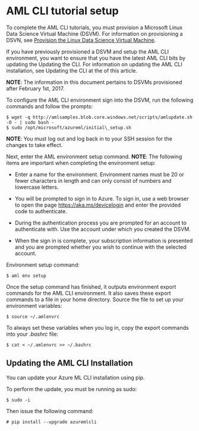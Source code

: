 # AML CLI tutorial setup

To complete the AML CLI tutorials, you must provision a Microsoft Linux Data Science Virtual Machine (DSVM). For information on provisioning a DSVN, see [Provision the Linux Data Science Virtual Machine](https://docs.microsoft.com/en-us/azure/machine-learning/machine-learning-data-science-linux-dsvm-intro).

If you have previously provisioned a DSVM and setup the AML CLI environment, you want to ensure that you have the latest AML CLI bits by updating the Updating the CLI. For information on updating the AML CLI installation, see Updating the CLI at the of this article.

**NOTE**: The information in this document pertains to DSVMs provisioned after February 1st, 2017.

To configure the AML CLI environment sign into the DSVM, run the following commands and follow the prompts:

	$ wget -q http://amlsamples.blob.core.windows.net/scripts/amlupdate.sh -O - | sudo bash -
	$ sudo /opt/microsoft/azureml/initial\_setup.sh

**NOTE**: You must log out and log back in to your SSH session for the changes to take effect.

Next, enter the AML environment setup command. **NOTE**: The following items are important when completing the environment setup:

-   Enter a name for the environment. Environment names must be 20 or fewer characters in length and can only consist of numbers and lowercase letters.

-   You will be prompted to sign in to Azure. To sign in, use a web browser to open the page <https://aka.ms/devicelogin> and enter the provided code to authenticate.

-   During the authentication process you are prompted for an account to authenticate with. Use the account under which you created the DSVM.

-   When the sign in is complete, your subscription information is presented and you are prompted whether you wish to continue with the selected account.

Environment setup command:

	$ aml env setup

Once the setup command has finished, it outputs environment export commands for the AML CLI environment. It also saves these export commands to a file in your home directory. Source the file to set up your environment variables:

	$ source ~/.amlenvrc

To always set these variables when you log in, copy the export commands into your *.bashrc* file:

	$ cat < ~/.amlenvrc >> ~/.bashrc

## Updating the AML CLI Installation

You can update your Azure ML CLI installation using pip.

To perform the update, you must be running as sudo:

	$ sudo -i

Then issue the following command:

	# pip install --upgrade azuremlcli